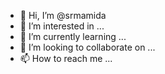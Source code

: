 - 👋 Hi, I’m @srmamida
- 👀 I’m interested in ...
- 🌱 I’m currently learning ...
- 💞️ I’m looking to collaborate on ...
- 📫 How to reach me ...

<!---
srmamida/srmamida is a ✨ special ✨ repository because its `README.md` (this file) appears on your GitHub profile.
You can click the Preview link to take a look at your changes.
--->
